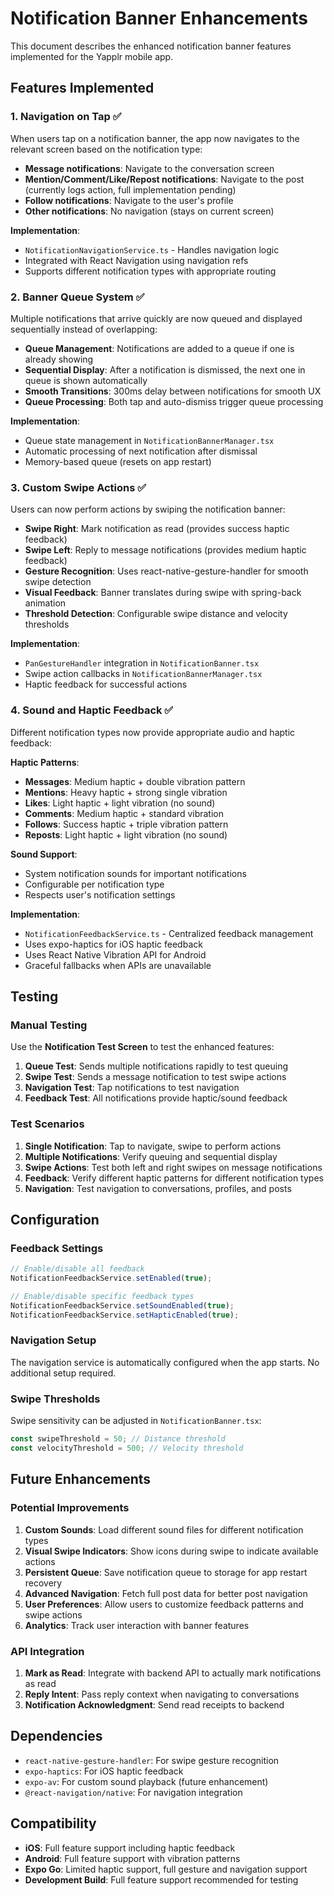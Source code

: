 # Notification Banner Enhancements

This document describes the enhanced notification banner features implemented for the Yapplr mobile app.

## Features Implemented

### 1. Navigation on Tap ✅
When users tap on a notification banner, the app now navigates to the relevant screen based on the notification type:

- **Message notifications**: Navigate to the conversation screen
- **Mention/Comment/Like/Repost notifications**: Navigate to the post (currently logs action, full implementation pending)
- **Follow notifications**: Navigate to the user's profile
- **Other notifications**: No navigation (stays on current screen)

**Implementation**: 
- `NotificationNavigationService.ts` - Handles navigation logic
- Integrated with React Navigation using navigation refs
- Supports different notification types with appropriate routing

### 2. Banner Queue System ✅
Multiple notifications that arrive quickly are now queued and displayed sequentially instead of overlapping:

- **Queue Management**: Notifications are added to a queue if one is already showing
- **Sequential Display**: After a notification is dismissed, the next one in queue is shown automatically
- **Smooth Transitions**: 300ms delay between notifications for smooth UX
- **Queue Processing**: Both tap and auto-dismiss trigger queue processing

**Implementation**:
- Queue state management in `NotificationBannerManager.tsx`
- Automatic processing of next notification after dismissal
- Memory-based queue (resets on app restart)

### 3. Custom Swipe Actions ✅
Users can now perform actions by swiping the notification banner:

- **Swipe Right**: Mark notification as read (provides success haptic feedback)
- **Swipe Left**: Reply to message notifications (provides medium haptic feedback)
- **Gesture Recognition**: Uses react-native-gesture-handler for smooth swipe detection
- **Visual Feedback**: Banner translates during swipe with spring-back animation
- **Threshold Detection**: Configurable swipe distance and velocity thresholds

**Implementation**:
- `PanGestureHandler` integration in `NotificationBanner.tsx`
- Swipe action callbacks in `NotificationBannerManager.tsx`
- Haptic feedback for successful actions

### 4. Sound and Haptic Feedback ✅
Different notification types now provide appropriate audio and haptic feedback:

**Haptic Patterns**:
- **Messages**: Medium haptic + double vibration pattern
- **Mentions**: Heavy haptic + strong single vibration
- **Likes**: Light haptic + light vibration (no sound)
- **Comments**: Medium haptic + standard vibration
- **Follows**: Success haptic + triple vibration pattern
- **Reposts**: Light haptic + light vibration (no sound)

**Sound Support**:
- System notification sounds for important notifications
- Configurable per notification type
- Respects user's notification settings

**Implementation**:
- `NotificationFeedbackService.ts` - Centralized feedback management
- Uses expo-haptics for iOS haptic feedback
- Uses React Native Vibration API for Android
- Graceful fallbacks when APIs are unavailable

## Testing

### Manual Testing
Use the **Notification Test Screen** to test the enhanced features:

1. **Queue Test**: Sends multiple notifications rapidly to test queuing
2. **Swipe Test**: Sends a message notification to test swipe actions
3. **Navigation Test**: Tap notifications to test navigation
4. **Feedback Test**: All notifications provide haptic/sound feedback

### Test Scenarios
1. **Single Notification**: Tap to navigate, swipe to perform actions
2. **Multiple Notifications**: Verify queuing and sequential display
3. **Swipe Actions**: Test both left and right swipes on message notifications
4. **Feedback**: Verify different haptic patterns for different notification types
5. **Navigation**: Test navigation to conversations, profiles, and posts

## Configuration

### Feedback Settings
```typescript
// Enable/disable all feedback
NotificationFeedbackService.setEnabled(true);

// Enable/disable specific feedback types
NotificationFeedbackService.setSoundEnabled(true);
NotificationFeedbackService.setHapticEnabled(true);
```

### Navigation Setup
The navigation service is automatically configured when the app starts. No additional setup required.

### Swipe Thresholds
Swipe sensitivity can be adjusted in `NotificationBanner.tsx`:
```typescript
const swipeThreshold = 50; // Distance threshold
const velocityThreshold = 500; // Velocity threshold
```

## Future Enhancements

### Potential Improvements
1. **Custom Sounds**: Load different sound files for different notification types
2. **Visual Swipe Indicators**: Show icons during swipe to indicate available actions
3. **Persistent Queue**: Save notification queue to storage for app restart recovery
4. **Advanced Navigation**: Fetch full post data for better post navigation
5. **User Preferences**: Allow users to customize feedback patterns and swipe actions
6. **Analytics**: Track user interaction with banner features

### API Integration
1. **Mark as Read**: Integrate with backend API to actually mark notifications as read
2. **Reply Intent**: Pass reply context when navigating to conversations
3. **Notification Acknowledgment**: Send read receipts to backend

## Dependencies

- `react-native-gesture-handler`: For swipe gesture recognition
- `expo-haptics`: For iOS haptic feedback
- `expo-av`: For custom sound playback (future enhancement)
- `@react-navigation/native`: For navigation integration

## Compatibility

- **iOS**: Full feature support including haptic feedback
- **Android**: Full feature support with vibration patterns
- **Expo Go**: Limited haptic support, full gesture and navigation support
- **Development Build**: Full feature support recommended for testing
